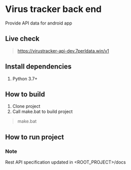 # Virus tracker back end

Provide API data for android app

## Live check
> https://virustracker-api-dev.7perldata.win/v1

## Install dependencies
1. Python 3.7+

## How to build
1. Clone project
2. Call make.bat to build project
> make.bat

## How to run project

### Note
Rest API specification updated in <ROOT_PROJECT>/docs
#